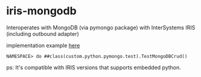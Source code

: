 # iris-mongodb
Interoperates with MongoDB (via pymongo package) with InterSystems IRIS (including outbound adapter)

implementation example [here](/src/test.cls)
```
NAMESPACE> do ##class(custom.python.pymongo.test).TestMongoDBCrud()
```

ps: It's compatible with IRIS versions that supports embedded python.
